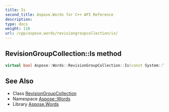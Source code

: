 ```yaml
---
title: Is
second_title: Aspose.Words for C++ API Reference
description: 
type: docs
weight: 118
url: /cpp/aspose.words/revisiongroupcollection/is/
---
```

## RevisionGroupCollection::Is method




```cpp
virtual bool Aspose::Words::RevisionGroupCollection::Is(const System::TypeInfo &target) const override
```

## See Also

* Class [RevisionGroupCollection](../)
* Namespace [Aspose::Words](../../)
* Library [Aspose.Words](../../../)
